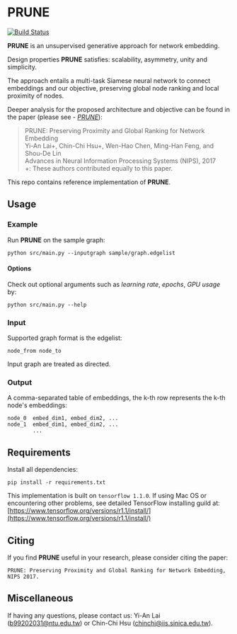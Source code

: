 # PRUNE
[![Build Status](https://travis-ci.org/ntumslab/PRUNE.svg?branch=master)](https://travis-ci.org/ntumslab/PRUNE)

**PRUNE** is an unsupervised generative approach for network embedding.

Design properties **PRUNE** satisfies: scalability, asymmetry, unity and simplicity.

The approach entails a multi-task Siamese neural network to connect embeddings and our objective, preserving global node ranking and local proximity of nodes.

Deeper analysis for the proposed architecture and objective can be found in the paper (please see - *[PRUNE](https://nips.cc/Conferences/2017/Schedule?showEvent=9301)*): <br>
> PRUNE: Preserving Proximity and Global Ranking for Network Embedding<br>
> Yi-An Lai+, Chin-Chi Hsu+, Wen-Hao Chen, Ming-Han Feng, and Shou-De Lin<br>
> Advances in Neural Information Processing Systems (NIPS), 2017 <br>
> +: These authors contributed equally to this paper.

This repo contains reference implementation of **PRUNE**.

## Usage

### Example
Run **PRUNE** on the sample graph:

    python src/main.py --inputgraph sample/graph.edgelist

#### Options
Check out optional arguments such as *learning rate*, *epochs*, *GPU usage* by:

    python src/main.py --help

### Input
Supported graph format is the edgelist:

    node_from node_to

Input graph are treated as directed.

### Output

A comma-separated table of embeddings, the k-th row represents the k-th node's embeddings:

    node_0  embed_dim1, embed_dim2, ...
    node_1  embed_dim1, embed_dim2, ...
            ...

## Requirements
Install all dependencies:

    pip install -r requirements.txt

This implementation is built on `tensorflow 1.1.0`. If using Mac OS or encountering other problems, see detailed TensorFlow installing guild at: 
[https://www.tensorflow.org/versions/r1.1/install/](https://www.tensorflow.org/versions/r1.1/install/)

## Citing

If you find **PRUNE** useful in your research, please consider citing the paper:

    PRUNE: Preserving Proximity and Global Ranking for Network Embedding, NIPS 2017.

## Miscellaneous

If having any questions, please contact us: Yi-An Lai (<b99202031@ntu.edu.tw>) or Chin-Chi Hsu (<chinchi@iis.sinica.edu.tw>). 

